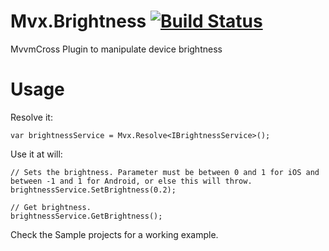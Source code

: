 # Mvx.Brightness [![Build Status](https://www.bitrise.io/app/fda20d566af19259/status.svg?token=xCOaEKBv9aMN0jVtkPBmiw&branch=master)](https://www.bitrise.io/app/fda20d566af19259)
MvvmCross Plugin to manipulate device brightness

# Usage

Resolve it:

``var brightnessService = Mvx.Resolve<IBrightnessService>();``

Use it at will:

```
// Sets the brightness. Parameter must be between 0 and 1 for iOS and between -1 and 1 for Android, or else this will throw. 
brightnessService.SetBrightness(0.2);

// Get brightness.
brightnessService.GetBrightness();
```

Check the Sample projects for a working example.
